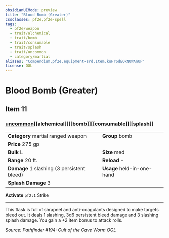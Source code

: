 ```yaml
---
obsidianUIMode: preview
title: "Blood Bomb (Greater)"
cssclasses: pf2e,pf2e-spell
tags:
  - pf2e/weapon
  - trait/alchemical
  - trait/bomb
  - trait/consumable
  - trait/splash
  - trait/uncommon
  - category/martial
aliases: "Compendium.pf2e.equipment-srd.Item.kuHr6dEOxN0WAnUP"
license: OGL
---
```

# Blood Bomb (Greater)
## Item 11
### [uncommon](uncommon "Uncommon Rarity Trait")[[alchemical]][[bomb]][[consumable]][[splash]]

|  |  |
| -- | -- |
| **Category** martial ranged weapon | **Group** bomb |
| **Price** 275 gp |  |
| **Bulk** L | **Size** med |
|**Range** 20 ft.| **Reload** -|
| **Damage** 1 slashing (3 persistent bleed) | **Usage** held-in-one-hand |
| **Splash Damage** 3 | |


**Activate** `pf2:1` Strike

* * *

This flask is full of shrapnel and anti-coagulants designed to make targets bleed out. It deals 1 slashing, 3d6 persistent bleed damage and 3 slashing splash damage. You gain a +2 item bonus to attack rolls.

*Source: Pathfinder #194: Cult of the Cave Worm*
*OGL*